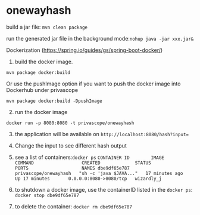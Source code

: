 # onewayhash
build a jar file: `mvn clean package`

run the generated jar file in the background mode:`nohup java -jar xxx.jar&`

Dockerization
(https://spring.io/guides/gs/spring-boot-docker/)
1. build the docker image. 

`mvn package docker:build`

Or use the pushImage option if you want to push the docker image into Dockerhub under privascope

`mvn package docker:build -DpushImage`


2. run the docker image

`docker run -p 8080:8080 -t privascope/onewayhash`

3. the application will be available on `http://localhost:8080/hash?input=`

4. Change the input to see different hash output

5. see a list of containers:`docker ps`
``
CONTAINER ID        IMAGE                   COMMAND                  CREATED             STATUS              PORTS                    NAMES
dbe9df65e787        privascope/onewayhash   "sh -c 'java $JAVA..."   17 minutes ago      Up 17 minutes       0.0.0.0:8080->8080/tcp   wizardly_j
``

6. to shutdown a docker image, use the containerID listed in the `docker ps`: `docker stop dbe9df65e787`

7. to delete the container: `docker rm dbe9df65e787`


